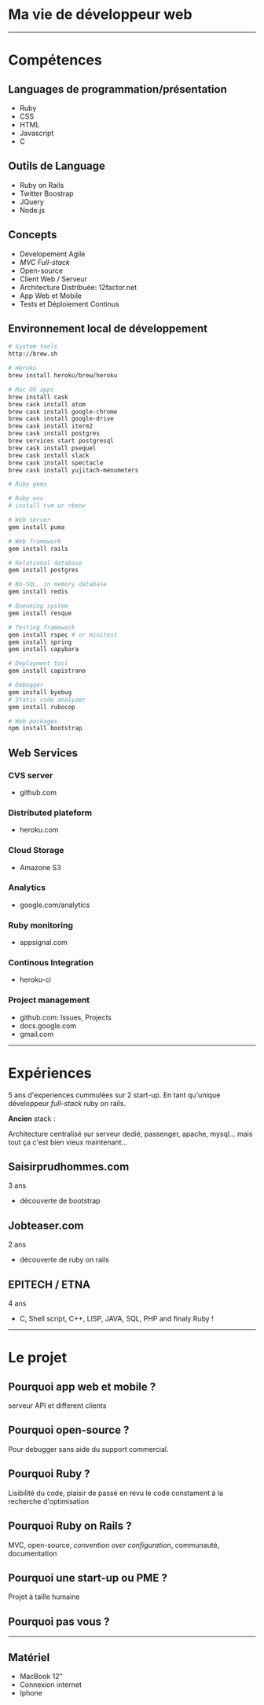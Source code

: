 # Ma vie de développeur web
---
# Compétences
## Languages de programmation/présentation
- Ruby
- CSS
- HTML
- Javascript
- C

## Outils de Language
- Ruby on Rails
- Twitter Boostrap
- JQuery
- Node.js

## Concepts
- Developement Agile
- *MVC Full-stack*
- Open-source
- Client Web / Serveur
- Architecture Distribuée: 12factor.net
- App Web et Mobile
- Tests et Déploiement Continus

## Environnement local de développement
```sh
# System tools
http://brew.sh

# Heroku
brew install heroku/brew/heroku

# Mac OS apps
brew install cask
brew cask install atom
brew cask install google-chrome
brew cask install google-drive
brew cask install iterm2
brew cask install postgres
brew services start postgresql
brew cask install psequel
brew cask install slack
brew cask install spectacle
brew cask install yujitach-menumeters

# Ruby gems

# Ruby env
# install rvm or rbenv

# Web server
gem install puma

# Web framework
gem install rails

# Relational database
gem install postgres

# No-SQL, in memory database
gem install redis

# Queueing system
gem install resque

# Testing framework
gem install rspec # or minitest
gem install spring
gem install capybara

# Deployment tool
gem install capistrano

# Debugger
gem install byebug
# Static code analyzer
gem install rubocop

# Web packages
npm install bootstrap
```

## Web Services
### CVS server
- github.com

### Distributed plateform
- heroku.com

### Cloud Storage
- Amazone S3

### Analytics
- google.com/analytics

### Ruby monitoring
- appsignal.com

### Continous Integration
- heroku-ci

### Project management
- github.com: Issues, Projects
- docs.google.com
- gmail.com

---
# Expériences
5 ans d'experiences cummulées sur 2 start-up. En tant qu'unique développeur *full-stack* ruby on rails.

**Ancien** stack :

Architecture centralisé sur serveur dedié, passenger, apache, mysql... mais tout ça c'est bien vieux maintenant...

## Saisirprudhommes.com
3 ans
- découverte de bootstrap

## Jobteaser.com
2 ans
- découverte de ruby on rails

## EPITECH / ETNA
4 ans

- C, Shell script, C++, LISP, JAVA, SQL, PHP and finaly Ruby !

---
# Le projet
## Pourquoi app web et mobile ?
serveur API et different clients
## Pourquoi open-source ?
Pour debugger sans aide du support commercial.
## Pourquoi Ruby ?
Lisibilité du code, plaisir de passé en revu le code constament à la recherche d'optimisation
## Pourquoi Ruby on Rails ?
MVC, open-source, *convention over configuration*, communauté, documentation
## Pourquoi une start-up ou PME ?
Projet à taille humaine
## Pourquoi pas vous ?

---
## Matériel
- MacBook 12"
- Connexion internet
- Iphone
